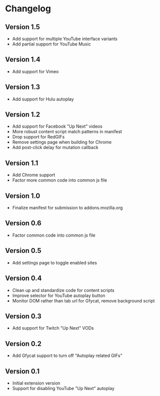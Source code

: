 # Changelog

## Version 1.5
- Add support for multiple YouTube interface variants
- Add partial support for YouTube Music

## Version 1.4
- Add support for Vimeo

## Version 1.3
- Add support for Hulu autoplay

## Version 1.2
- Add support for Facebook "Up Next" videos
- More robust content script match patterns in manifest
- Drop support for RedGIFs
- Remove settings page when building for Chrome
- Add post-click delay for mutation callback

## Version 1.1

- Add Chrome support
- Factor more common code into common js file

## Version 1.0

- Finalize manifest for submission to addons.mozilla.org

## Version 0.6

- Factor common code into common js file

## Version 0.5

- Add settings page to toggle enabled sites

## Version 0.4

- Clean up and standardize code for content scripts
- Improve selector for YouTube autoplay button
- Monitor DOM rather than tab url for Gfycat, remove background script

## Version 0.3

- Add support for Twitch "Up Next" VODs

## Version 0.2

- Add Gfycat support to turn off "Autoplay related GIFs"

## Version 0.1

- Initial extension version
- Support for disabling YouTube "Up Next" autoplay

